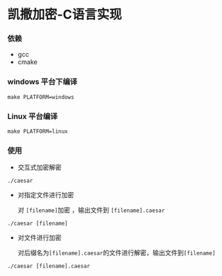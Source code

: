 # 凯撒加密-C语言实现

### 依赖

+ gcc
+ cmake

### windows 平台下编译

```shell
make PLATFORM=windows
```

### Linux 平台编译

```shell
make PLATFORM=linux
```

### 使用

+ 交互式加密解密

```shell
./caesar
```

+ 对指定文件进行加密
  
  对 `[filename]`加密 ，输出文件到 `[filename].caesar`

```shell
./caesar [filename]
```

+ 对文件进行加密
  
  对后缀名为`[filename].caesar`的文件进行解密，输出文件到`[filename]`

```shell
./caesar [filename].caesar
```
